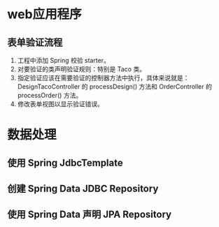 # web应用程序
## 表单验证流程
1. 工程中添加 Spring 校验 starter。
2. 对要验证的类声明验证规则：特别是 Taco 类。
3. 指定验证应该在需要验证的控制器方法中执行，具体来说就是：DesignTacoController 的 processDesign() 方法和 OrderController 的 processOrder() 方法。
4. 修改表单视图以显示验证错误。








# 数据处理
## 使用 Spring JdbcTemplate
## 创建 Spring Data JDBC Repository
## 使用 Spring Data 声明 JPA Repository